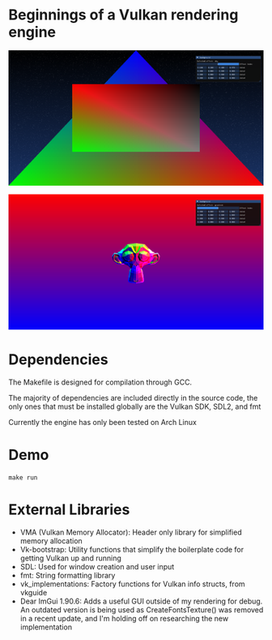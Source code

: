 # Beginnings of a Vulkan rendering engine

![A screenshot of the application, showing a shader starry sky background, a gradient triangle polygon, and a Dear ImGui debug window displaying shader settings](screenshot.png?raw=true "Screenshot")

![A screenshot of the application, showing a shader gradient, a lowpoly model of a monkey head made of multicolored triangles, and a Dear ImGui debug window displaying shader settings](screenshot2.png?raw=true "Screenshot2")

# Dependencies

The Makefile is designed for compilation through GCC.

The majority of dependencies are included directly in the source code, the only ones that must be installed globally are the Vulkan SDK, SDL2, and fmt

Currently the engine has only been tested on Arch Linux

# Demo

```
make run
```

# External Libraries

- VMA (Vulkan Memory Allocator): Header only library for simplified memory allocation
- Vk-bootstrap: Utility functions that simplify the boilerplate code for getting Vulkan up and running
- SDL: Used for window creation and user input
- fmt: String formatting library
- vk\_implementations: Factory functions for Vulkan info structs, from vkguide
- Dear ImGui 1.90.6: Adds a useful GUI outside of my rendering for debug. An outdated version is being used as CreateFontsTexture() was removed in a recent update, and I'm holding off on researching the new implementation
